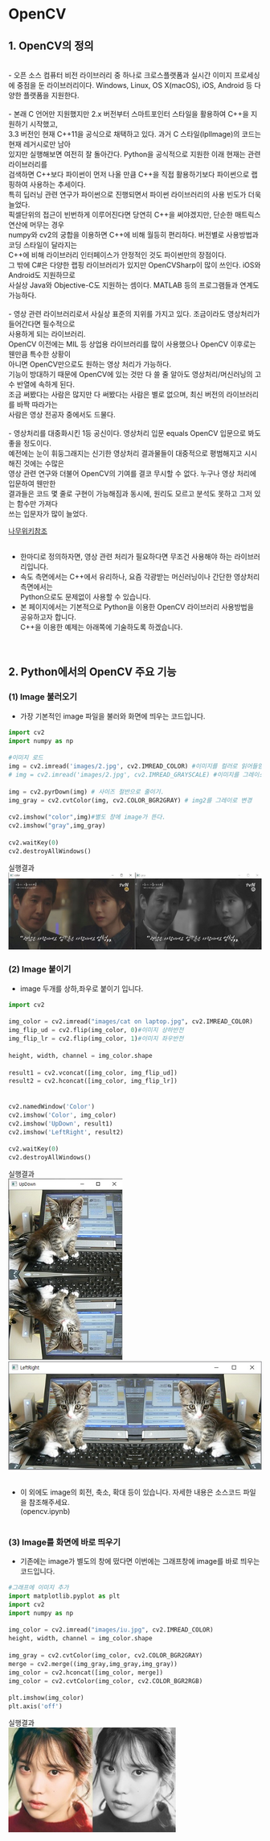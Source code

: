 # OpenCV

## 1. OpenCV의 정의
<br>
- 오픈 소스 컴퓨터 비전 라이브러리 중 하나로 크로스플랫폼과 실시간 이미지 프로세싱에 중점을 둔
  라이브러리이다. Windows, Linux, OS X(macOS), iOS, Android 등 다양한 플랫폼을 지원한다.
<br><br>
- 본래 C 언어만 지원했지만 2.x 버전부터 스마트포인터 스타일을 활용하여 C++을 지원하기 시작했고,<br>
  3.3 버전인 현재 C++11을 공식으로 채택하고 있다. 과거 C 스타일(IplImage)의 코드는 현재 레거시로만 남아<br>
  있지만 실행해보면 여전히 잘 돌아간다. Python을 공식적으로 지원한 이래 현재는 관련 라이브러리를<br>
  검색하면 C++보다 파이썬이 먼저 나올 만큼 C++을 직접 활용하기보다 파이썬으로 랩핑하여 사용하는 추세이다. <br>
  특히 딥러닝 관련 연구가 파이썬으로 진행되면서 파이썬 라이브러리의 사용 빈도가 더욱 늘었다. <br>
  픽셀단위의 접근이 빈번하게 이루어진다면 당연히 C++을 써야겠지만, 단순한 매트릭스 연산에 머무는 경우<br>
  numpy와 cv2의 궁합을 이용하면 C++에 비해 월등히 편리하다. 버전별로 사용방법과 코딩 스타일이 달라지는<br>
  C++에 비해 라이브러리 인터페이스가 안정적인 것도 파이썬만의 장점이다.<br>
  그 밖에 C#은 다양한 랩핑 라이브러리가 있지만 OpenCVSharp이 많이 쓰인다. iOS와 Android도 지원하므로<br>
  사실상 Java와 Objective-C도 지원하는 셈이다. MATLAB 등의 프로그램들과 연계도 가능하다.
<br><br>
- 영상 관련 라이브러리로서 사실상 표준의 지위를 가지고 있다. 조금이라도 영상처리가 들어간다면 필수적으로<br>
  사용하게 되는 라이브러리. <br>
  OpenCV 이전에는 MIL 등 상업용 라이브러리를 많이 사용했으나 OpenCV 이후로는 웬만큼 특수한 상황이<br>
  아니면 OpenCV만으로도 원하는 영상 처리가 가능하다. <br>
  기능이 방대하기 때문에 OpenCV에 있는 것만 다 쓸 줄 알아도 영상처리/머신러닝의 고수 반열에 속하게 된다.<br>
  조금 써봤다는 사람은 많지만 다 써봤다는 사람은 별로 없으며, 최신 버전의 라이브러리를 바짝 따라가는<br>
  사람은 영상 전공자 중에서도 드물다.
<br><br>
- 영상처리를 대중화시킨 1등 공신이다. 영상처리 입문 equals OpenCV 입문으로 봐도 좋을 정도이다. <br>
  예전에는 눈이 휘둥그래지는 신기한 영상처리 결과물들이 대중적으로 평범해지고 시시해진 것에는 수많은<br>
  영상 관련 연구와 더불어 OpenCV의 기여를 결코 무시할 수 없다. 누구나 영상 처리에 입문하여 웬만한<br>
  결과들은 코드 몇 줄로 구현이 가능해짐과 동시에, 원리도 모르고 분석도 못하고 그저 있는 함수만 가져다<br>
  쓰는 입문자가 많이 늘었다.<br>

[나무위키참조](https://namu.wiki/w/OpenCV)
<br><br>


- 한마디로 정의하자면, 영상 관련 처리가 필요하다면 무조건 사용해야 하는 라이브러리입니다.<br>
- 속도 측면에서는 C++에서 유리하나, 요즘 각광받는 머신러닝이나 간단한 영상처리 측면에서는<br>
  Python으로도 문제없이 사용할 수 있습니다.<br>
- 본 페이지에서는 기본적으로 Python을 이용한 OpenCV 라이브러리 사용방법을 공유하고자 합니다.<br>
  C++을 이용한 예제는 아래쪽에 기술하도록 하겠습니다.
<br><br><br>

## 2. Python에서의 OpenCV 주요 기능

### (1) Image 불러오기
- 가장 기본적인 image 파일을 불러와 화면에 띄우는 코드입니다.
```python
import cv2
import numpy as np

#이미지 로드
img = cv2.imread('images/2.jpg', cv2.IMREAD_COLOR) #이미지를 컬러로 읽어들임
# img = cv2.imread('images/2.jpg', cv2.IMREAD_GRAYSCALE) #이미지를 그레이스케일로 읽어들임

img = cv2.pyrDown(img) # 사이즈 절반으로 줄이기.
img_gray = cv2.cvtColor(img, cv2.COLOR_BGR2GRAY) # img2를 그레이로 변경

cv2.imshow("color",img)#별도 창에 image가 뜬다.
cv2.imshow("gray",img_gray)

cv2.waitKey(0)
cv2.destroyAllWindows()
```

실행결과
<img src="/images/cv_img_load.jpg"><br>

### (2) Image 붙이기
- image 두개를 상하,좌우로 붙이기 입니다.
```python
import cv2

img_color = cv2.imread("images/cat on laptop.jpg", cv2.IMREAD_COLOR)
img_flip_ud = cv2.flip(img_color, 0)#이미지 상하반전
img_flip_lr = cv2.flip(img_color, 1)#이미지 좌우반전

height, width, channel = img_color.shape

result1 = cv2.vconcat([img_color, img_flip_ud])
result2 = cv2.hconcat([img_color, img_flip_lr])


cv2.namedWindow('Color')
cv2.imshow('Color', img_color)
cv2.imshow('UpDown', result1)
cv2.imshow('LeftRight', result2)

cv2.waitKey(0)
cv2.destroyAllWindows()
```

실행결과<br>
<img src="/images/cv_img_vconcat.jpg">
<img src="/images/cv_img_hconcat.jpg"><br><br>

- 이 외에도 image의 회전, 축소, 확대 등이 있습니다. 자세한 내용은 소스코드 파일을 참조해주세요.  
(opencv.ipynb)<br><br>

### (3) Image를 화면에 바로 띄우기
- 기존에는 image가 별도의 창에 떴다면 이번에는 그래프창에 image를 바로 띄우는 코드입니다.
```python
#그래프에 이미지 추가
import matplotlib.pyplot as plt
import cv2
import numpy as np

img_color = cv2.imread("images/iu.jpg", cv2.IMREAD_COLOR)
height, width, channel = img_color.shape

img_gray = cv2.cvtColor(img_color, cv2.COLOR_BGR2GRAY)
merge = cv2.merge((img_gray,img_gray,img_gray))
img_color = cv2.hconcat([img_color, merge])
img_color = cv2.cvtColor(img_color, cv2.COLOR_BGR2RGB)

plt.imshow(img_color)
plt.axis('off')
```

실행결과<br>
<img src="/images/cv_img_in_plot.jpg"><br><br>

